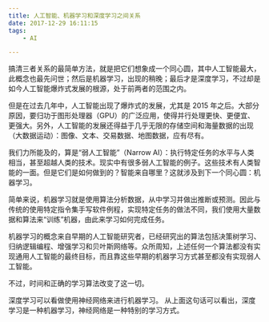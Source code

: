 ```yaml
---
title: 人工智能、机器学习和深度学习之间关系
date: 2017-12-29 16:11:15
tags:
	- AI

---
```




搞清三者关系的最简单方法，就是把它们想象成一个同心圆，其中人工智能最大，此概念也最先问世；然后是机器学习，出现的稍晚；最后才是深度学习，不过却是如今人工智能爆炸式发展的根源，处于前两者的范围之内。

但是在过去几年中，人工智能出现了爆炸式的发展，尤其是 2015 年之后。大部分原因，要归功于图形处理器（GPU）的广泛应用，使得并行处理更快、更便宜、更强大。另外，人工智能的发展还得益于几乎无限的存储空间和海量数据的出现（大数据运动）：图像、文本、交易数据、地图数据，应有尽有。

我们力所能及的，算是“弱人工智能”（Narrow AI）：执行特定任务的水平与人类相当，甚至超越人类的技术。现实中有很多弱人工智能的例子。这些技术有人类智能的一面。但是它们是如何做到的？智能来自哪里？这就涉及到下一个同心圆：机器学习。

简单来说，机器学习就是使用算法分析数据，从中学习并做出推断或预测。因此与传统的使用特定指令集手写软件例程，实现特定任务的做法不同，我们使用大量数据和算法来“训练”机器，由此来学习如何完成任务。

机器学习的概念来自早期的人工智能研究者，已经研究出的算法包括决策树学习、归纳逻辑编程、增强学习和贝叶斯网络等。众所周知，上述任何一个算法都没有实现通用人工智能的最终目标，而且靠这些早期的机器学习方式甚至都没有实现弱人工智能。

不过，时间和正确的学习算法改变了这一切。

深度学习可以看做使用神经网络来进行机器学习。
从上面这句话可以看出，深度学习是一种机器学习，神经网络是一种特别的学习方式。